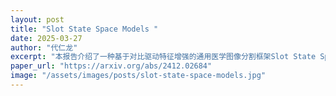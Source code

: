 ```yaml
---
layout: post
title: "Slot State Space Models "
date: 2025-03-27
author: "代仁龙"
excerpt: "本报告介绍了一种基于对比驱动特征增强的通用医学图像分割框架Slot State Space Models，该方法在多种医学影像模态和分割任务上取得了显著效果。"
paper_url: "https://arxiv.org/abs/2412.02684"
image: "/assets/images/posts/slot-state-space-models.jpg"
---
```


